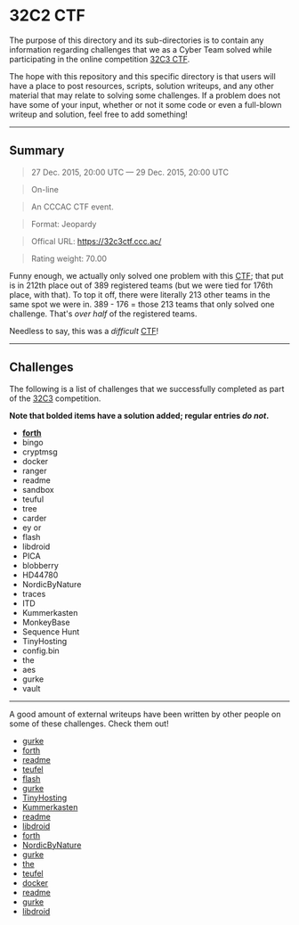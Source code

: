 __32C2 CTF__
===========================

The purpose of this directory and its sub-directories is to contain any information regarding challenges that we as a Cyber Team solved while participating in the online competition [32C3 CTF].

The hope with this repository and this specific directory is that users will have a place to post resources, scripts, solution writeups, and any other material that may relate to solving some challenges. If a problem does not have some of your input, whether or not it some code or even a full-blown writeup and solution, feel free to add something!

---------------------------

Summary
-------



> 27 Dec. 2015, 20:00 UTC — 29 Dec. 2015, 20:00 UTC  

> On-line

> An CCCAC CTF event.

> Format: Jeopardy 

> Offical URL: https://32c3ctf.ccc.ac/

> Rating weight: 70.00 


Funny enough, we actually only solved one problem with this [CTF]; that put is in 212th place out of 389 registered teams (but we were tied for 176th place, with that). To top it off, there were literally 213 other teams in the same spot we were in. 389 - 176 = those 213 teams that only solved one challenge. That's _over half_ of the registered teams.

Needless to say, this was a _difficult_ [CTF]!

--------------


Challenges
----------

The following is a list of challenges that we successfully completed as part of the [32C3] competition.

__Note that bolded items have a solution added; regular entries _do not_.__

* [__forth__](forth/) 
* bingo
* cryptmsg
* docker
* ranger
* readme
* sandbox
* teuful
* tree
* carder
* ey or
* flash
* libdroid
* PICA
* blobberry
* HD44780
* NordicByNature
* traces
* ITD
* Kummerkasten
* MonkeyBase
* Sequence Hunt
* TinyHosting
* config.bin
* the
* aes
* gurke
* vault

-----

A good amount of external writeups have been written by other people on some of these challenges. Check them out!

* [gurke](https://github.com/krx/CTF-Writeups/tree/master/32C3%202015/misc300%20-%20gurke)
* [forth](http://nandynarwhals.org/2015/12/30/32c3ctf-forth-pwn-150/)
* [readme](http://nandynarwhals.org/2015/12/31/32c3ctf-readme-pwn200/)
* [teufel](http://nandynarwhals.org/2015/12/31/32c3ctf-teufel-pwn-200/)
* [flash](http://nusgreyhats.org/write-ups/32C3-CTF-Flash-%28Reversing-300%29/)
* [gurke](http://nandynarwhals.org/2015/12/31/32c3ctf-gurkse-misc-300/)
* [TinyHosting](http://nandynarwhals.org/2015/12/31/32c3ctf-tinyhosting-web-250/)
* [Kummerkasten](http://nandynarwhals.org/2015/12/31/32c3ctf-kummerkasten-web-300/)
* [readme](https://nuc13us.wordpress.com/2015/12/31/32c3-ctf-pwn-200-readme/)
* [libdroid](https://yous.be/2015/12/30/32c3-ctf-2015-libdroid-write-up/)
* [forth](https://github.com/p4-team/ctf/blob/master/2015-12-27-32c3/forth_pwn_150/README.md#eng-version)
* [NordicByNature](https://tasteless.eu/post/2015/12/32c3ctf-emb400/)
* [gurke](http://pastebin.com/VUkfxYyP)
* [the](https://tasteless.eu/post/2015/12/32c3ctf-for300/)
* [teufel](http://ebfe.dk/ctf/2016/01/06/32c3-teufel/)
* [docker](http://ebfe.dk/ctf/2016/01/04/pwning-docker/)
* [readme](http://ebfe.dk/ctf/2016/01/04/32c3-readme/)
* [gurke](https://github.com/ctfs/write-ups-2015/tree/master/32c3-ctf-2015/misc/gurke-300)
* [libdroid](http://blog.squareroots.de/en/2016/01/32c3-ctf-android-reverse-engineering-libdroid/)


[CTF]: https://en.wikipedia.org/wiki/Capture_the_flag#Computer_security
[Cyberstakes]: https://cyberstakesonline.com/
[OverTheWire]: http://overthewire.org/
[ctftime.org]: http://ctftime.org
[SECCON 2015 Online CTF]: https://ctftime.org/event/274
[SECCON]: http://ctf.seccon.jp/
[32C3 CTF]: https://ctftime.org/event/278
[32C3]: https://32c3ctf.ccc.ac/